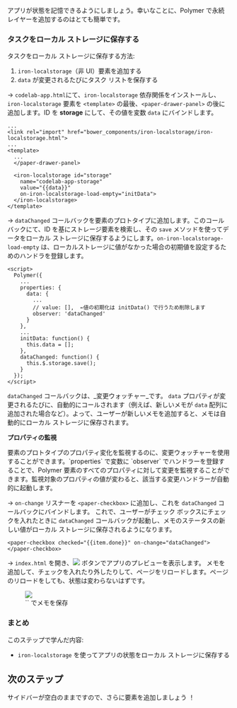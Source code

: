 ﻿<toc-element></toc-element>

アプリが状態を記憶できるようにしましょう。幸いなことに、Polymer で永続レイヤーを追加するのはとても簡単です。

### タスクをローカル ストレージに保存する

タスクをローカル ストレージに保存する方法:

1. `iron-localstorage`（非 UI）要素を追加する
2. `data` が変更されるたびにタスク リストを保存する


&rarr; `codelab-app.html`にて、`iron-localstorage` 依存関係をインストールし、`iron-localstorage` 要素を `<template>` の最後、`<paper-drawer-panel>` の後に追加します。ID を **storage** にして、その値を変数 `data` にバインドします。

    ...
    <link rel="import" href="bower_components/iron-localstorage/iron-localstorage.html">
    ...
    <template>
      ...
      </paper-drawer-panel>

      <iron-localstorage id="storage" 
        name="codelab-app-storage"
        value="{{data}}"
        on-iron-localstorage-load-empty="initData">
      </iron-localstorage>
    </template>



&rarr; `dataChanged` コールバックを要素のプロトタイプに追加します。このコールバックにて、ID を基にストレージ要素を検索し、その `save` メソッドを使ってデータをローカル ストレージに保存するようにします。`on-iron-localstorage-load-empty` は、ローカルストレージに値がなかった場合の初期値を設定するためのハンドラを登録します。

    <script>
      Polymer({
        ...
        properties: {
          data: {
            ...
            // value: [],  ←値の初期化は initData() で行うため削除します
            observer: 'dataChanged'
          }
        },
        ...
        initData: function() {
          this.data = [];
        },
        dataChanged: function() {
          this.$.storage.save();
        }
      });
    </script>

`dataChanged` コールバックは、_変更ウォッチャー_です。
`data` プロパティが変更されるたびに、自動的にコールされます（例えば、新しいメモが `data` 配列に追加された場合など）。よって、ユーザーが新しいメモを追加すると、メモは自動的にローカル ストレージに保存されます。

<aside class="callout">
  <b>プロパティの監視</b>
  <p>要素のプロトタイプのプロパティ変化を監視するのに、変更ウォッチャーを使用することができます。`properties` で変数に `observer` でハンドラーを登録することで、Polymer 要素のすべてのプロパティに対して変更を監視することができます。監視対象のプロパティの値が変わると、該当する変更ハンドラーが自動的に起動します。</p>
</aside>

&rarr; `on-change` リスナーを `<paper-checkbox>` に追加し、これを `dataChanged` コールバックにバインドします。
これで、ユーザーがチェック ボックスにチェックを入れたときに `dataChanged` コールバックが起動し、メモのステータスの新しい値がローカル ストレージに保存されるようになります。

    <paper-checkbox checked="{{item.done}}" on-change="dataChanged"></paper-checkbox>


&rarr; `index.html` を開き、<img src="img/runbutton.png" class="icon"> ボタンでアプリのプレビューを表示します。
メモを追加して、チェックを入れたり外したりして、ページをリロードします。ページのリロードをしても、状態は変わらないはずです。

<figure>
  <img src="img/s6-preview.png">
  <figcaption>`<iron-localstorage>` でメモを保存</figcaption>
</figure>

### まとめ

このステップで学んだ内容:

- `iron-localstorage` を使ってアプリの状態をローカル ストレージに保存する

## 次のステップ

サイドバーが空白のままですので、さらに要素を追加しましょう ！
